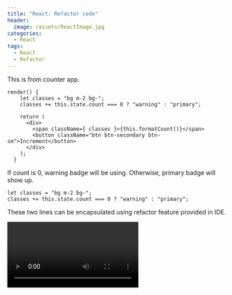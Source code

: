 ```yaml
---
title: "React: Refactor code"
header:
  image: /assets/ReactImage.jpg
categories:
  - React
tags:
  - React
  - Refactor
---
```


This is from counter app.
```
render() {
    let classes = "bg m-2 bg-";
    classes += this.state.count === 0 ? "warning" : "primary";
    
    return (
      <div>
        <span className={ classes }>{this.formatCount()}</span>
        <button className="btn btn-secondary btn-sm">Increment</button>
      </div>
    );
  }
  ```
  If count is 0, warning badge will be using. Otherwise, primary badge will
show up. 

```
let classes = "bg m-2 bg-";
classes += this.state.count === 0 ? "warning" : "primary";
```
These two lines can be encapsulated using refactor feature provided in IDE.

![Image simulate refactor](/assets/Video/SimulateRefactor.mp4)